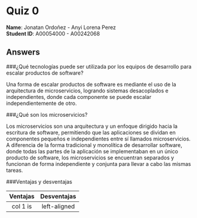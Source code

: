 # Quiz 0

**Name**: Jonatan Ordoñez - Anyi Lorena Perez  
**Student ID**: A00054000 - A00242068

## Answers

###¿Qué tecnologías puede ser utilizada por los equipos de desarrollo para escalar productos de software?

Una forma de escalar productos de software es mediante el uso de la arquitectura de microservicios, logrando sistemas desacoplados e independientes, donde cada componente se puede escalar independientemente de otro.

###¿Qué son los microservicios?

Los microservicios son una arquitectura y un enfoque dirigido hacia la escritura de software, permitiendo que las aplicaciones se dividan en componentes pequeños e independientes entre sí llamados microservicios. A diferencia de la forma tradicional y monolítica de desarrollar software, donde todas las partes de la aplicación se implementaban en un único producto de software, los microservicios se encuentran separados y funcionan de forma independiente y conjunta para llevar a cabo las mismas tareas.

###Ventajas y desventajas

| Ventajas                |Desventajas             |
|:-----------------------:|:----------------------:|
| col 1 is                |  left-aligned          |
